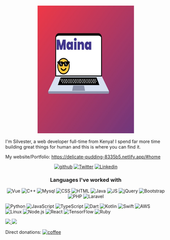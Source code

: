 <p align="center">
  <a href="https://tcno.co"><img src="profile.jpeg" alt="Maina" width="60%" height= "400px"></a>
</p>
  
I'm Silvester, a web developer full-time from Kenya!
I spend far more time building great things for human and this is where you can find it.

<!-- My website/Portfolio: https://[sillvester001.github.io/](https://delicate-pudding-8335b5.netlify.app/#home) -->
My website/Portfolio: https://delicate-pudding-8335b5.netlify.app/#home
<p align="center">
 <a href="#"><img src="https://img.shields.io/badge/GitHub-100000?style=for-the-badge&logo=github&logoColor=white" alt="github"></a>
  <a href="https://twitter.com/stalonmainah1"><img src="https://img.shields.io/badge/Twitter-1DA1F2?style=for-the-badge&logo=twitter&logoColor=white" alt="Twitter"></a>
  <a href="https://www.linkedin.com/in/silvester-maina-68464a203"><img src="https://img.shields.io/badge/LinkedIn-0077B5?style=for-the-badge&logo=linkedin&logoColor=white" alt="Linkedin"></a>
 
</p>

<h3 align="center">Languages I've worked with</h3>
<p align="center">
  <img src="https://img.shields.io/badge/Vue.js-35495E?style=for-the-badge&logo=vuedotjs&logoColor=4FC08D" alt="Vue">
<!--   <img src="https://img.shields.io/badge/AutoHotkey-4FBB4F?style=for-the-badge&logo=autohotkey&logoColor=white" alt="PHP"> -->
  <img src="https://img.shields.io/badge/C%2B%2B-00599C?style=for-the-badge&logo=c%2B%2B&logoColor=white" alt="C++">
  <img src="https://img.shields.io/badge/MySQL-005C84?style=for-the-badge&logo=mysql&logoColor=white" alt="Mysql">
<!--   <img src="https://img.shields.io/badge/Python-3776AB?style=for-the-badge&logo=python&logoColor=white" alt="Python"> -->
  <img src="https://img.shields.io/badge/CSS-239120?&style=for-the-badge&logo=css3&logoColor=white" alt="CSS">
  <img src="https://img.shields.io/badge/HTML5-E34F26?style=for-the-badge&logo=html5&logoColor=white" alt="HTML">
  <img src="https://img.shields.io/badge/Java-ED8B00?style=for-the-badge&logo=java&logoColor=white" alt="Java">
  <img src="https://img.shields.io/badge/JavaScript-323330?style=for-the-badge&logo=javascript&logoColor=F7DF1E" alt="JS">
  <img src="https://img.shields.io/badge/jQuery-0769AD?style=for-the-badge&logo=jquery&logoColor=white" alt="jQuery">
  <img src="https://img.shields.io/badge/Bootstrap-563D7C?style=for-the-badge&logo=bootstrap&logoColor=white" alt="Bootstrap">
  <img src="https://img.shields.io/badge/PHP-777BB4?style=for-the-badge&logo=php&logoColor=white" alt="PHP">
  <img src="https://img.shields.io/badge/Laravel-FF2D20?style=for-the-badge&logo=laravel&logoColor=white" alt="Laravel">
</p>

![Python](https://img.shields.io/badge/-Python-000?&logo=Python)
![JavaScript](https://img.shields.io/badge/-JavaScript-000?&logo=JavaScript)
![TypeScript](https://img.shields.io/badge/-TypeScript-000?&logo=TypeScript)
![Dart](https://img.shields.io/badge/-Dart-000?&logo=Dart)
![Kotlin](https://img.shields.io/badge/-Kotlin-000?&logo=Kotlin)
![Swift](https://img.shields.io/badge/-Swift-000?&logo=Swift)
![AWS](https://img.shields.io/badge/-AWS-000?&logo=Amazon-AWS&logoColor=F90)
![Linux](https://img.shields.io/badge/-Linux-000?&logo=Linux)
![Node.js](https://img.shields.io/badge/-Node.js-000?&logo=node.js)
![React](https://img.shields.io/badge/-React-000?&logo=React)
![TensorFlow](https://img.shields.io/badge/-TensorFlow-000?&logo=TensorFlow)
![Ruby](https://img.shields.io/badge/-Ruby-000?&logo=Ruby)




<a href="https://mikeowino.com/"><img height="137px" src="https://github-readme-stats.vercel.app/api?username=sillvester001&hide_title=true&hide_border=true&show_icons=true&include_all_commits=true&count_private=true&line_height=21&text_color=000&icon_color=000&bg_color=0,ea6161,ffc64d,fffc4d,52fa5a&theme=graywhite" /><!-- wi*quL3fcV -->
<img height="137px" src="https://github-readme-stats.vercel.app/api/top-langs/?username=sillvester001&hide=html&hide_title=true&hide_border=true&layout=compact&langs_count=6&exclude_repo=comp426,Redventures-Movie-Quotes&text_color=000&icon_color=fff&bg_color=0,52fa5a,4dfcff,c64dff&theme=graywhite" /></a>


<!-- https://github.com/alexandresanlim/Badges4-README.md-Profile -->
Direct donations:  <a href="https://ko-fi.com/stalonverse"><img src="https://img.shields.io/badge/sponsor-30363D?style=for-the-badge&logo=GitHub-Sponsors&logoColor=#white" alt="coffee"></a>
